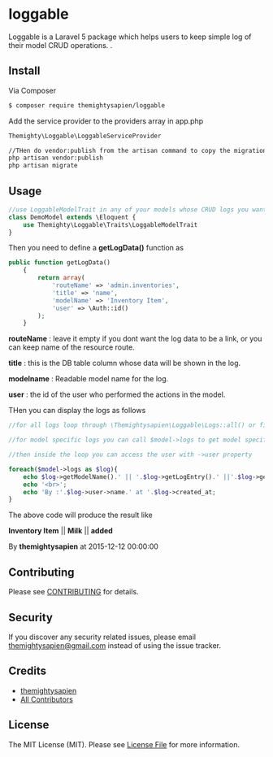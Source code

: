 # loggable


Loggable is a Laravel 5 package which helps users to keep simple log of their model CRUD operations. .

## Install

Via Composer

``` bash
$ composer require themightysapien/loggable
```
Add the service provider to the providers array in app.php
``` bash
Themighty\Loggable\LoggableServiceProvider

//THen do vendor:publish from the artisan command to copy the migration file migrate it
php artisan vendor:publish
php artisan migrate
```

## Usage

``` php
//use LoggableModelTrait in any of your models whose CRUD logs you want to keep
class DemoModel extends \Eloquent {
    use Themighty\Loggable\Traits\LoggableModelTrait
}
```
Then you need to define a **getLogData()** function as
``` php
public function getLogData()
    {
        return array(
            'routeName' => 'admin.inventories',
            'title' => 'name',
            'modelName' => 'Inventory Item',
            'user' => \Auth::id()
        );
    }
```
**routeName** : leave it empty if you dont want the log data to be a link, or you can keep name of the resource route.

**title** : this is the DB table column whose data will be shown in the log.

**modelname** : Readable model name for the log.

**user** : the id of the user who performed the actions in the model.

THen you can display the logs as follows

``` php
//for all logs loop through \Themightysapien\Loggable\Logs::all() or filter it however you like

//for model specific logs you can call $model->logs to get model specific logs

//then inside the loop you can access the user with ->user property

foreach($model->logs as $log){
    echo $log->getModelName().' || '.$log->getLogEntry().' ||'.$log->getAction();
    echo '<br>';
    echo 'By :'.$log->user->name.' at '.$log->created_at;
}
```
The above code will produce the result like

**Inventory Item** || **Milk** || **added**

By **themightysapien** at 2015-12-12 00:00:00



## Contributing

Please see [CONTRIBUTING](CONTRIBUTING.md) for details.

## Security

If you discover any security related issues, please email themightysapien@gmail.com instead of using the issue tracker.

## Credits

- [themightysapien](https://github.com/themightysapien)
- [All Contributors](../../contributors)

## License

The MIT License (MIT). Please see [License File](LICENSE.md) for more information.
